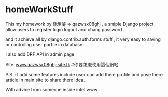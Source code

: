 # homeWorkStuff

This my homework by 鍾承濬 => qazwsx08ghj , a smiple Django project allow users to register login logout and chang password

and it achieve all by django.contrib.auth.forms stuff , it very easy to saving or controling user porfile in database

I also add DRF API in admin page

Site: www.qazwsx08ghj-site.tk
#你要怎麼使用這個網站

P.S. : I add some features include user can add there profile and pose there article in main site to share there idea.


With advice from someone inside intel www
